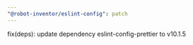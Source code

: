 ```yaml
---
"@robot-inventor/eslint-config": patch
---
```


fix(deps): update dependency eslint-config-prettier to v10.1.5
